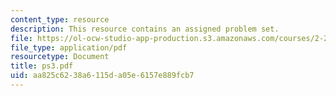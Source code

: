 ```yaml
---
content_type: resource
description: This resource contains an assigned problem set.
file: https://ol-ocw-studio-app-production.s3.amazonaws.com/courses/2-23-hydrofoils-and-propellers-spring-2007/aa825c6238a6115da05e6157e889fcb7_ps3.pdf
file_type: application/pdf
resourcetype: Document
title: ps3.pdf
uid: aa825c62-38a6-115d-a05e-6157e889fcb7
---
```

